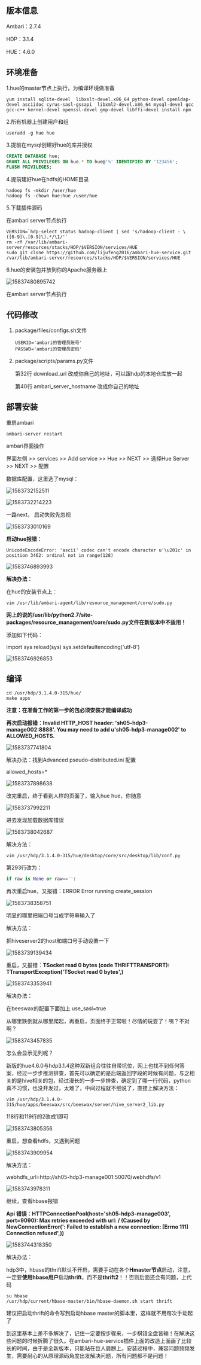 ## 版本信息

Ambari：2.7.4

HDP：3.1.4

HUE：4.6.0

## 环境准备

1.hue的master节点上执行，为编译环境做准备

```shell
yum install sqlite-devel  libxslt-devel.x86_64 python-devel openldap-devel asciidoc cyrus-sasl-gssapi  libxml2-devel.x86_64 mysql-devel gcc gcc-c++ kernel-devel openssl-devel gmp-devel libffi-devel install npm
```

2.所有机器上创建用户和组

```shell
useradd -g hue hue
```

3.提前在mysql创建好hue的库并授权

```sql
CREATE DATABASE hue;
GRANT ALL PRIVILEGES ON hue.* TO hue@'%' IDENTIFIED BY '123456';
FLUSH PRIVILEGES;
```

4.提前建好hue在hdfs的HOME目录

```shell
hadoop fs -mkdir /user/hue
hadoop fs -chown hue:hue /user/hue
```

5.下载插件源码

在ambari server节点执行

```shell
VERSION=`hdp-select status hadoop-client | sed 's/hadoop-client - \([0-9]\.[0-9]\).*/\1/'`
rm -rf /var/lib/ambari-server/resources/stacks/HDP/$VERSION/services/HUE  
sudo git clone https://github.com/lijufeng2016/ambari-hue-service.git /var/lib/ambari-server/resources/stacks/HDP/$VERSION/services/HUE
```

6.hue的安装包并放到你的Apache服务器上

![15837480895742](https://github.com/lijufeng2016/ambari-hue-service/blob/master/screenshots/15837480895742.png)


在ambari server节点执行

## 代码修改

1. package/files/configs.sh文件

   ```
   USERID='ambari的管理员账号'
   PASSWD='ambari的管理员密码'
   ```

2. package/scripts/params.py文件

   第32行 download_url 改成你自己的地址，可以跟hdp的本地仓库放一起

   第40行 ambari_server_hostname 改成你自己的地址

## 部署安装

重启ambari

```shell
ambari-server restart
```

ambari界面操作

界面左侧 >> services >> Add service >> Hue >> NEXT >> 选择Hue Server >> NEXT >> 配置 

数据库配置，这里选了mysql：

![1583732152511](https://github.com/lijufeng2016/ambari-hue-service/blob/master/screenshots/1583732152511.png)

![1583732214223](https://github.com/lijufeng2016/ambari-hue-service/blob/master/screenshots/1583732214223.png)



一路next， 启动失败先忽视

![1583733010169](https://github.com/lijufeng2016/ambari-hue-service/blob/master/screenshots/1583733010169.png)

**启动hue报错**：

```
UnicodeEncodeError: 'ascii' codec can't encode character u'\u201c' in position 3462: ordinal not in range(128)
```

![1583746893993](https://github.com/lijufeng2016/ambari-hue-service/blob/master/screenshots/1583746893993.png)

**解决办法**：

在hue的安装节点上：

```shell
vim /usr/lib/ambari-agent/lib/resource_management/core/sudo.py
```

**网上的说的/usr/lib/python2.7/site-packages/resource_management/core/sudo.py文件在新版本中不适用！**

添加如下代码：

  import sys
  reload(sys)
  sys.setdefaultencoding('utf-8')

![1583746926853](https://github.com/lijufeng2016/ambari-hue-service/blob/master/screenshots/1583746926853.png)



## 编译

```shell
cd /usr/hdp/3.1.4.0-315/hue/
make apps
```

**注意：在准备工作的第一步的包必须安装才能编译成功**



**再次启动报错：Invalid HTTP_HOST header: 'sh05-hdp3-manage002:8888'. You may need to add u'sh05-hdp3-manage002' to ALLOWED_HOSTS.**

![1583737741804](https://github.com/lijufeng2016/ambari-hue-service/blob/master/screenshots/1583737741804.png)

解决办法：找到Advanced pseudo-distributed.ini 配置

  allowed_hosts=*

![1583737898638](https://github.com/lijufeng2016/ambari-hue-service/blob/master/screenshots/1583737898638.png)



改完重启，终于看到人样的页面了，输入hue hue，你随意

![1583737992211](https://github.com/lijufeng2016/ambari-hue-service/blob/master/screenshots/1583737992211.png)

进去发现加载数据库错误

![1583738042687](https://github.com/lijufeng2016/ambari-hue-service/blob/master/screenshots/1583738042687.png)

解决方法：

```shell
vim /usr/hdp/3.1.4.0-315/hue/desktop/core/src/desktop/lib/conf.py
```

第293行改为：

```python
if raw is None or raw=='':
```



再次重启hue，又报错：ERROR    Error running create_session

![1583738358751](https://github.com/lijufeng2016/ambari-hue-service/blob/master/screenshots/1583738358751.png)

明显的哪里把端口号当成字符串输入了

解决方法：

把hiveserver2的host和端口号手动设置一下

![1583739139434](https://github.com/lijufeng2016/ambari-hue-service/blob/master/screenshots/1583739139434.png)

重启，又报错：**TSocket read 0 bytes (code THRIFTTRANSPORT): TTransportException('TSocket read 0 bytes',)**

![1583743353941](https://github.com/lijufeng2016/ambari-hue-service/blob/master/screenshots/1583743353941.png)

解决办法：

在beeswax的配置下面加上  use_sasl=true

从哪里跌倒就从哪里爬起，再重启，页面终于正常啦！尽情的玩耍了！咦？不对啊？

![1583743457835](https://github.com/lijufeng2016/ambari-hue-service/blob/master/screenshots/1583743457835.png)

怎么会显示无列呢？

新版的hue4.6.0与hdp3.1.4这种双新组合往往自带坑位，网上也找不到任何答案，经过一步步推测排查，首先可以确定的是后端返回字段的时候有问题，与之相关的是hive相关的包，经过漫长的一步一步排查，确定到了哪一行代码，python真不习惯，也没开发过，太难了，中间过程就不细说了，直接上解决方法：

```shell
vim /usr/hdp/3.1.4.0-315/hue/apps/beeswax/src/beeswax/server/hive_server2_lib.py
```

118行和119行的2改成1即可

![1583743805356](https://github.com/lijufeng2016/ambari-hue-service/blob/master/screenshots/1583743805356.png)



重启，想查看hdfs，又遇到问题

![1583743909954](https://github.com/lijufeng2016/ambari-hue-service/blob/master/screenshots/1583743909954.png)

解决方法：

webhdfs_url=http://sh05-hdp3-manage001:50070/webhdfs/v1

![1583743978311](https://github.com/lijufeng2016/ambari-hue-service/blob/master/screenshots/1583743978311.png)



继续，查看hbase报错

**Api 错误：HTTPConnectionPool(host='sh05-hdp3-manage003', port=9090): Max retries exceeded with url: / (Caused by NewConnectionError(': Failed to establish a new connection: [Errno 111] Connection refused',))**

![1583744318350](https://github.com/lijufeng2016/ambari-hue-service/blob/master/screenshots/1583744318350.png)

解决办法：

hdp3中，hbase的thrift默认不开启，需要手动在各个**Hmaster节点**启动，注意，一定要**使用hbase用户**启动**thrift**，而不是**thrift2**！！否则后面还会有问题，上代码

```shell
su hbase
/usr/hdp/current/hbase-master/bin/hbase-daemon.sh start thrift
```

建议把启动thrift的命令写到启动hbase master的脚本里，这样就不用每次手动起了



到这里基本上差不多解决了，记住一定要按步骤来，一步棋错全盘皆输！在解决这些问题的时候折腾了很久。在ambari-hue-service插件上面的改造上面画了比较长的时间，由于是全新版本，只能站在巨人肩膀上。安装过程中，兼容问题频频发生，需要耐心的从原理源码角度出发解决问题，所有问题都不是问题！